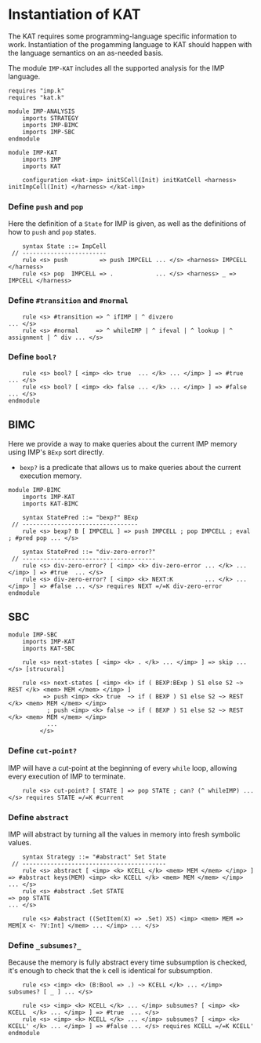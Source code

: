 Instantiation of KAT
====================

The KAT requires some programming-language specific information to work.
Instantiation of the progamming language to KAT should happen with the language semantics on an as-needed basis.

The module `IMP-KAT` includes all the supported analysis for the IMP language.

```k
requires "imp.k"
requires "kat.k"

module IMP-ANALYSIS
    imports STRATEGY
    imports IMP-BIMC
    imports IMP-SBC
endmodule

module IMP-KAT
    imports IMP
    imports KAT

    configuration <kat-imp> initSCell(Init) initKatCell <harness> initImpCell(Init) </harness> </kat-imp>
```

### Define `push` and `pop`

Here the definition of a `State` for IMP is given, as well as the definitions of how to `push` and `pop` states.

```k
    syntax State ::= ImpCell
 // ------------------------
    rule <s> push         => push IMPCELL ... </s> <harness> IMPCELL </harness>
    rule <s> pop  IMPCELL => .            ... </s> <harness> _ => IMPCELL </harness>
```

### Define `#transition` and `#normal`

```k
    rule <s> #transition => ^ ifIMP | ^ divzero                                     ... </s>
    rule <s> #normal     => ^ whileIMP | ^ ifeval | ^ lookup | ^ assignment | ^ div ... </s>
```

### Define `bool?`

```k
    rule <s> bool? [ <imp> <k> true  ... </k> ... </imp> ] => #true  ... </s>
    rule <s> bool? [ <imp> <k> false ... </k> ... </imp> ] => #false ... </s>
endmodule
```

BIMC
----

Here we provide a way to make queries about the current IMP memory using IMP's `BExp` sort directly.

-   `bexp?` is a predicate that allows us to make queries about the current execution memory.

```k
module IMP-BIMC
    imports IMP-KAT
    imports KAT-BIMC

    syntax StatePred ::= "bexp?" BExp
 // ---------------------------------
    rule <s> bexp? B [ IMPCELL ] => push IMPCELL ; pop IMPCELL ; eval ; #pred pop ... </s>

    syntax StatePred ::= "div-zero-error?"
 // --------------------------------------
    rule <s> div-zero-error? [ <imp> <k> div-zero-error ... </k> ... </imp> ] => #true  ... </s>
    rule <s> div-zero-error? [ <imp> <k> NEXT:K         ... </k> ... </imp> ] => #false ... </s> requires NEXT =/=K div-zero-error
endmodule
```

SBC
---

```k
module IMP-SBC
    imports IMP-KAT
    imports KAT-SBC

    rule <s> next-states [ <imp> <k> . </k> ... </imp> ] => skip ... </s> [strucural]

    rule <s> next-states [ <imp> <k> if ( BEXP:BExp ) S1 else S2 ~> REST </k> <mem> MEM </mem> </imp> ]
          => push <imp> <k> true  ~> if ( BEXP ) S1 else S2 ~> REST </k> <mem> MEM </mem> </imp>
           ; push <imp> <k> false ~> if ( BEXP ) S1 else S2 ~> REST </k> <mem> MEM </mem> </imp>
           ...
         </s>
```

### Define `cut-point?`

IMP will have a cut-point at the beginning of every `while` loop, allowing every execution of IMP to terminate.

```k
    rule <s> cut-point? [ STATE ] => pop STATE ; can? (^ whileIMP) ... </s> requires STATE =/=K #current
```

### Define `abstract`

IMP will abstract by turning all the values in memory into fresh symbolic values.

```k
    syntax Strategy ::= "#abstract" Set State
 // -----------------------------------------
    rule <s> abstract [ <imp> <k> KCELL </k> <mem> MEM </mem> </imp> ] => #abstract keys(MEM) <imp> <k> KCELL </k> <mem> MEM </mem> </imp> ... </s>
    rule <s> #abstract .Set STATE                                      => pop STATE                                                        ... </s>

    rule <s> #abstract ((SetItem(X) => .Set) XS) <imp> <mem> MEM => MEM[X <- ?V:Int] </mem> ... </imp> ... </s>
```

### Define `_subsumes?_`

Because the memory is fully abstract every time subsumption is checked, it's enough to check that the `k` cell is identical for subsumption.

```k
    rule <s> <imp> <k> (B:Bool => .) ~> KCELL </k> ... </imp> subsumes? [ _ ] ... </s>

    rule <s> <imp> <k> KCELL </k> ... </imp> subsumes? [ <imp> <k> KCELL  </k> ... </imp> ] => #true  ... </s>
    rule <s> <imp> <k> KCELL </k> ... </imp> subsumes? [ <imp> <k> KCELL' </k> ... </imp> ] => #false ... </s> requires KCELL =/=K KCELL'
endmodule
```
